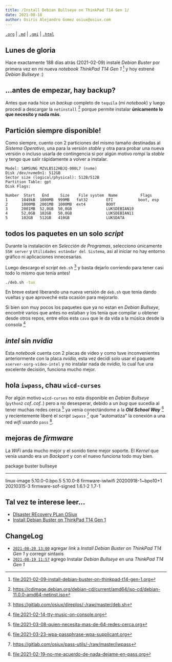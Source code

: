 ```yaml
---
title: /Install Debian Bullseye on ThinkPad T14 Gen 1/
date: 2021-08-18
author: Osiris Alejandro Gomez osiux@osiux.com
---
```


[`.org`](https://gitlab.com/osiux/osiux.gitlab.io/-/raw/master/2021-08-16-install-debian-bullseye-on-thinkpad-t14-gen-1.org) |
[`.md`](https://gitlab.com/osiux/osiux.gitlab.io/-/raw/master/2021-08-16-install-debian-bullseye-on-thinkpad-t14-gen-1.md) |
[`.gmi`](gemini://gmi.osiux.com/2021-08-16-install-debian-bullseye-on-thinkpad-t14-gen-1.gmi) |
[`.html`](https://osiux.gitlab.io/2021-08-16-install-debian-bullseye-on-thinkpad-t14-gen-1.html)

## Lunes de gloria

Hace exactamente 188 días atrás (2021-02-09) instalé *Debian Buster* por
primera vez en mi nueva *notebook ThinkPad T14 Gen 1* [^1] y hoy estrené
*Debian Bullseye* :)

## ...antes de empezar, hay backup?

Antes que nada hice un *backup* completo de `tequila` (mi *notebook*) y
luego procedí a descargar la `netinstall` [^2] porque permite instalar
****únicamente lo que necesito y nada más****.

## Partición siempre disponible!

Como siempre, cuento con 2 particiones del mismo tamaño destinadas al
*Sistema Operativo*, una para la versión *stable* y otra para probar una
nueva versión o incluso usarla de contingencia si por algún motivo rompí
la *stable* y tengo que salir rápidamente a volver a instalar.

``` {.example}
Model: SAMSUNG MZVLB512HBJQ-000L7 (nvme)
Disk /dev/nvme0n1: 512GB
Sector size (logical/physical): 512B/512B
Partition Table: gpt
Disk Flags:

Number  Start   End     Size    File system  Name          Flags
1      1049kB  1000MB  999MB   fat32        EFI           boot, esp
2      1000MB  2001MB  1000MB  ext4         BOOT
3      2001MB  52,0GB  50,0GB               LUKSDEBIAN10
4      52,0GB  102GB   50,0GB               LUKSDEBIAN11
5      102GB   512GB   410GB                LUKSDATA

```

## todos los paquetes en un solo *script*

Durante la instalación en *Selección de Programas*, selecciono
únicamente `SSH server` y `Utilidades estándar del Sistema`, asi al
iniciar no hay entorno gráfico ni aplicaciones innecesarias.

Luego descargo el *script* `deb.sh` [^3] y basta dejarlo corriendo para
tener casi todo lo mismo que tenía antes!

``` {.bash org-language="sh" exports="code"}
./deb.sh -tux

```

En breve estaré liberando una nueva versión de `deb.sh` que tenía dando
vueltas y que aproveché esta ocasión para mejorarlo.

Si bien son muy pocos los paquetes que ya no estan en *Debian Bullseye*,
encontré varios que antes no estaban y los tenía que compilar u obtener
desde otros repos, entre ellos esta `cava` que le da vida a la música
desde la consola [^4]

## *intel* sin *nvidia*

Esta *notebook* cuenta con 2 placas de video y como tuve inconvenientes
anteriormente con la placa *nvidia*, esta vez decidí solo usar el
paquete `xserver-xorg-video-intel` y no instalar nada de *nvidia*, lo
cual fue una excelente decisión, funciona mucho mejor.

## hola `iwpass`, chau `wicd-curses`

Por algún motivo `wicd-curses` no esta disponible en *Debian Bullseye*
(`python2` *cof..cof..*) pero a no desesperar, debido a un *bug* que
sucedía al tener muchas redes cerca [^5] ya venía conectándome a la
*****Old School Way***** [^6] y recientemente liberé el *script*
`iwpass` [^7] que \"automatiza\" la conexión a una red *wifi* usando
`pass` [^8].

## mejoras de *firmware*

La *WiFi* anda mucho mejor y el sonido tiene mejor soporte. El *Kernel*
que venía usando era un *Backport* y con el nuevo funciona todo muy
bien.

package               buster                bullseye
--------------------- --------------------- ------------
linux-image           5.10.0-0.bpo.5        5.10.0-8
firmware-iwlwifi      20200918-1\~bpo10+1   20210315-3
firmware-sof-signed   1.6.1-2               1.7-1

## Tal vez te interese leer...

-   [DIsaster REcovery PLan
OSiux](2021-01-26-disaster-recovery-plan-osiux)
-   [Install Debian Buster on ThinkPad T14 Gen
1](2021-02-09-install-debian-buster-on-thinkpad-t14-gen-1)

## ChangeLog

-   [`2021-08-20 13:00`](https://gitlab.com/osiux/osiux.gitlab.io/-/commit/624bc8d39e7f4e8b7dcca7e866558da23b8fd36e)
agregar *link* a *Install Debian Buster on ThinkPad T14 Gen 1* y
corregir sintaxis
-   [`2021-08-19 11:57`](https://gitlab.com/osiux/osiux.gitlab.io/-/commit/99ff89cd6260ebabc729205693c08d78fe073e9d)
agrego Instalar *Debian Bullseye* en una *ThinkPad T14 Gen 1*

[^1]: <file:2021-02-09-install-debian-buster-on-thinkpad-t14-gen-1.org>

[^2]: <https://cdimage.debian.org/debian-cd/current/amd64/iso-cd/debian-11.0.0-amd64-netinst.iso>

[^3]: <https://gitlab.com/osiux/direplos/-/raw/master/deb.sh>

[^4]: <file:2021-02-14-tty-music-on-console.org>

[^5]: <file:2021-03-08-quien-necesita-mas-de-64-redes-cerca.org>

[^6]: <file:2021-03-23-wpa-passphrase-wpa-supplicant.org>

[^7]: <https://gitlab.com/osiux/pass-utils/-/raw/master/iwpass>

[^8]: <file:2021-02-19-no-me-acuerdo-de-nada-dejame-en-pass.org>
